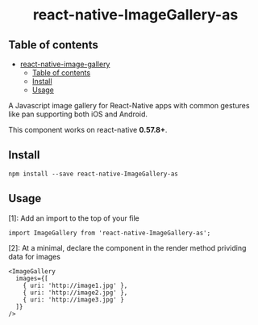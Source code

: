 # <p align="center" style={font-size:30px;}><b>react-native-ImageGallery-as</b></p>
## Table of contents
- [react-native-image-gallery](#react-native-ImageGallery-as)
    - [Table of contents](#table-of-contents)
    - [Install](#install)
    - [Usage](#usage)

A Javascript image gallery for React-Native apps with common gestures like pan supporting both iOS and Android.

This component works on react-native **0.57.8+**.

## Install

`npm install --save react-native-ImageGallery-as` 

## Usage
[1]: Add an import to the top of your file
```
import ImageGallery from 'react-native-ImageGallery-as';
```
[2]: At a minimal, declare the component in the render method prividing data for images
```
<ImageGallery
  images={[
    { uri: 'http://image1.jpg' },
    { uri: 'http://image2.jpg' },
    { uri: 'http://image3.jpg' }
  ]}
/>
```
